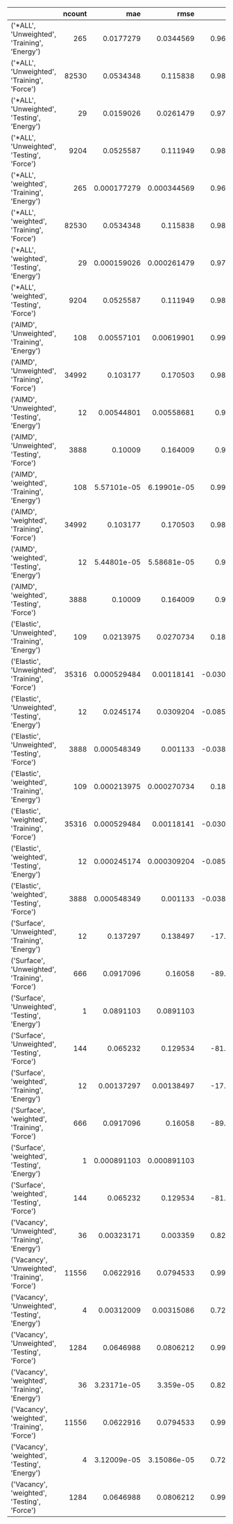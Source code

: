 |                                                 |   ncount |         mae |        rmse |          rsq |
|:------------------------------------------------|---------:|------------:|------------:|-------------:|
| ('*ALL', 'Unweighted', 'Training', 'Energy')    |      265 | 0.0177279   | 0.0344569   |    0.966624  |
| ('*ALL', 'Unweighted', 'Training', 'Force')     |    82530 | 0.0534348   | 0.115838    |    0.982463  |
| ('*ALL', 'Unweighted', 'Testing', 'Energy')     |       29 | 0.0159026   | 0.0261479   |    0.979104  |
| ('*ALL', 'Unweighted', 'Testing', 'Force')      |     9204 | 0.0525587   | 0.111949    |    0.982908  |
| ('*ALL', 'weighted', 'Training', 'Energy')      |      265 | 0.000177279 | 0.000344569 |    0.966624  |
| ('*ALL', 'weighted', 'Training', 'Force')       |    82530 | 0.0534348   | 0.115838    |    0.982463  |
| ('*ALL', 'weighted', 'Testing', 'Energy')       |       29 | 0.000159026 | 0.000261479 |    0.979104  |
| ('*ALL', 'weighted', 'Testing', 'Force')        |     9204 | 0.0525587   | 0.111949    |    0.982908  |
| ('AIMD', 'Unweighted', 'Training', 'Energy')    |      108 | 0.00557101  | 0.00619901  |    0.999362  |
| ('AIMD', 'Unweighted', 'Training', 'Force')     |    34992 | 0.103177    | 0.170503    |    0.980854  |
| ('AIMD', 'Unweighted', 'Testing', 'Energy')     |       12 | 0.00544801  | 0.00558681  |    0.99945   |
| ('AIMD', 'Unweighted', 'Testing', 'Force')      |     3888 | 0.10009     | 0.164009    |    0.98145   |
| ('AIMD', 'weighted', 'Training', 'Energy')      |      108 | 5.57101e-05 | 6.19901e-05 |    0.999362  |
| ('AIMD', 'weighted', 'Training', 'Force')       |    34992 | 0.103177    | 0.170503    |    0.980854  |
| ('AIMD', 'weighted', 'Testing', 'Energy')       |       12 | 5.44801e-05 | 5.58681e-05 |    0.99945   |
| ('AIMD', 'weighted', 'Testing', 'Force')        |     3888 | 0.10009     | 0.164009    |    0.98145   |
| ('Elastic', 'Unweighted', 'Training', 'Energy') |      109 | 0.0213975   | 0.0270734   |    0.187807  |
| ('Elastic', 'Unweighted', 'Training', 'Force')  |    35316 | 0.000529484 | 0.00118141  |   -0.0307851 |
| ('Elastic', 'Unweighted', 'Testing', 'Energy')  |       12 | 0.0245174   | 0.0309204   |   -0.0854612 |
| ('Elastic', 'Unweighted', 'Testing', 'Force')   |     3888 | 0.000548349 | 0.001133    |   -0.0382749 |
| ('Elastic', 'weighted', 'Training', 'Energy')   |      109 | 0.000213975 | 0.000270734 |    0.187807  |
| ('Elastic', 'weighted', 'Training', 'Force')    |    35316 | 0.000529484 | 0.00118141  |   -0.0307851 |
| ('Elastic', 'weighted', 'Testing', 'Energy')    |       12 | 0.000245174 | 0.000309204 |   -0.0854612 |
| ('Elastic', 'weighted', 'Testing', 'Force')     |     3888 | 0.000548349 | 0.001133    |   -0.0382749 |
| ('Surface', 'Unweighted', 'Training', 'Energy') |       12 | 0.137297    | 0.138497    |  -17.6824    |
| ('Surface', 'Unweighted', 'Training', 'Force')  |      666 | 0.0917096   | 0.16058     |  -89.0173    |
| ('Surface', 'Unweighted', 'Testing', 'Energy')  |        1 | 0.0891103   | 0.0891103   | -inf         |
| ('Surface', 'Unweighted', 'Testing', 'Force')   |      144 | 0.065232    | 0.129534    |  -81.9029    |
| ('Surface', 'weighted', 'Training', 'Energy')   |       12 | 0.00137297  | 0.00138497  |  -17.6824    |
| ('Surface', 'weighted', 'Training', 'Force')    |      666 | 0.0917096   | 0.16058     |  -89.0173    |
| ('Surface', 'weighted', 'Testing', 'Energy')    |        1 | 0.000891103 | 0.000891103 | -inf         |
| ('Surface', 'weighted', 'Testing', 'Force')     |      144 | 0.065232    | 0.129534    |  -81.9029    |
| ('Vacancy', 'Unweighted', 'Training', 'Energy') |       36 | 0.00323171  | 0.003359    |    0.825355  |
| ('Vacancy', 'Unweighted', 'Training', 'Force')  |    11556 | 0.0622916   | 0.0794533   |    0.992716  |
| ('Vacancy', 'Unweighted', 'Testing', 'Energy')  |        4 | 0.00312009  | 0.00315086  |    0.725455  |
| ('Vacancy', 'Unweighted', 'Testing', 'Force')   |     1284 | 0.0646988   | 0.0806212   |    0.992489  |
| ('Vacancy', 'weighted', 'Training', 'Energy')   |       36 | 3.23171e-05 | 3.359e-05   |    0.825355  |
| ('Vacancy', 'weighted', 'Training', 'Force')    |    11556 | 0.0622916   | 0.0794533   |    0.992716  |
| ('Vacancy', 'weighted', 'Testing', 'Energy')    |        4 | 3.12009e-05 | 3.15086e-05 |    0.725455  |
| ('Vacancy', 'weighted', 'Testing', 'Force')     |     1284 | 0.0646988   | 0.0806212   |    0.992489  |